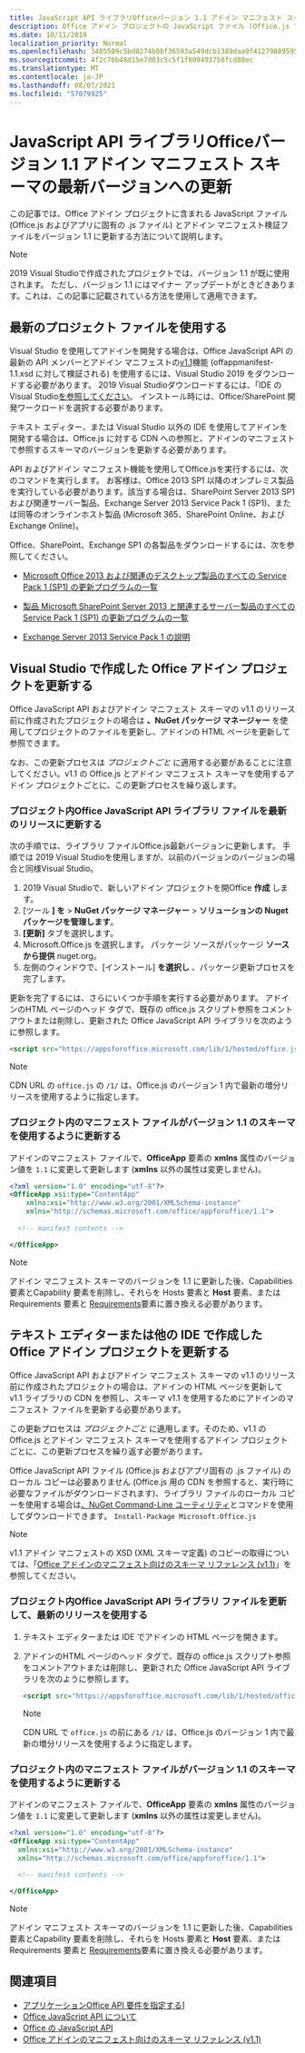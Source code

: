 ```yaml
---
title: JavaScript API ライブラリOfficeバージョン 1.1 アドイン マニフェスト スキーマの最新バージョンへの更新
description: Office アドイン プロジェクトの JavaScript ファイル (Office.js ファイルとアプリに固有の .js ファイル) とアドイン マニフェスト検証ファイルをバージョン 1.1 に更新します。
ms.date: 10/11/2019
localization_priority: Normal
ms.openlocfilehash: 3405509c5bd0274b0bf36593a549dcb1389daa9f412798895958c6210869781e
ms.sourcegitcommit: 4f2c76b48d15e7d03c5c5f1f809493758fcd88ec
ms.translationtype: MT
ms.contentlocale: ja-JP
ms.lasthandoff: 08/07/2021
ms.locfileid: "57079925"
---
```

# <a name="update-to-the-latest-office-javascript-api-library-and-version-11-add-in-manifest-schema"></a>JavaScript API ライブラリOfficeバージョン 1.1 アドイン マニフェスト スキーマの最新バージョンへの更新

この記事では、Office アドイン プロジェクトに含まれる JavaScript ファイル (Office.js およびアプリに固有の .js ファイル) とアドイン マニフェスト検証ファイルをバージョン 1.1 に更新する方法について説明します。

> [!NOTE]
> 2019 Visual Studioで作成されたプロジェクトでは、バージョン 1.1 が既に使用されます。 ただし、バージョン 1.1 にはマイナー アップデートがときどきあります。これは、この記事に記載されている方法を使用して適用できます。

## <a name="use-the-most-up-to-date-project-files"></a>最新のプロジェクト ファイルを使用する

Visual Studio を使用してアドインを開発する場合は、Office JavaScript API の最新の API メンバーとアドイン マニフェストの[v1.1](../develop/add-in-manifests.md)機能 (offappmanifest-1.1.xsd に対して検証される) を使用するには、Visual Studio 2019 をダウンロードする必要があります。 2019 Visual Studioダウンロードするには、「IDE のVisual Studio[を参照してください](https://visualstudio.microsoft.com/vs/)。 インストール時には、Office/SharePoint 開発ワークロードを選択する必要があります。

テキスト エディター、または Visual Studio 以外の IDE を使用してアドインを開発する場合は、Office.js に対する CDN への参照と、アドインのマニフェストで参照するスキーマのバージョンを更新する必要があります。

API およびアドイン マニフェスト機能を使用してOffice.jsを実行するには、次のコマンドを実行します。 お客様は、Office 2013 SP1 以降のオンプレミス製品を実行している必要があります。該当する場合は、SharePoint Server 2013 SP1 および関連サーバー製品、Exchange Server 2013 Service Pack 1 (SP1)、または同等のオンラインホスト製品 (Microsoft 365、SharePoint Online、および Exchange Online)。

Office、SharePoint、Exchange SP1 の各製品をダウンロードするには、次を参照してください。

- [Microsoft Office 2013 および関連のデスクトップ製品のすべての Service Pack 1 (SP1) の更新プログラムの一覧](https://support.microsoft.com/kb/2850036)

- [製品 Microsoft SharePoint Server 2013 と関連するサーバー製品のすべての Service Pack 1 (SP1) の更新プログラムの一覧](https://support.microsoft.com/kb/2850035)

- [Exchange Server 2013 Service Pack 1 の説明](https://support.microsoft.com/kb/2926248)


## <a name="updating-an-office-add-in-project-created-with-visual-studio"></a>Visual Studio で作成した Office アドイン プロジェクトを更新する

Office JavaScript API およびアドイン マニフェスト スキーマの v1.1 のリリース前に作成されたプロジェクトの場合は **、NuGet パッケージ マネージャー** を使用してプロジェクトのファイルを更新し、アドインの HTML ページを更新して参照できます。 

なお、この更新プロセスは _プロジェクトごと_ に適用する必要があることに注意してください。v1.1 の Office.js とアドイン マニフェスト スキーマを使用するアドイン プロジェクトごとに、この更新プロセスを繰り返します。

### <a name="update-the-office-javascript-api-library-files-in-your-project-to-the-newest-release"></a>プロジェクト内Office JavaScript API ライブラリ ファイルを最新のリリースに更新する
次の手順では、ライブラリ ファイルOffice.js最新バージョンに更新します。 手順では 2019 Visual Studioを使用しますが、以前のバージョンのバージョンの場合と同様Visual Studio。

1. 2019 Visual Studioで、新しいアドイン プロジェクトを開Office **作成** します。
2. [ツール **] を**  >  **NuGet パッケージ マネージャー**  >  **ソリューションの Nuget パッケージを管理します**。
3. **[更新]** タブを選択します。
4. Microsoft.Office.js を選択します。 パッケージ ソースがパッケージ **ソースから提供** nuget.org。
5. 左側のウィンドウで、[インストール] **を選択し** 、パッケージ更新プロセスを完了します。

更新を完了するには、さらにいくつか手順を実行する必要があります。 アドインのHTML ページのヘッド タグで、既存の office.js スクリプト参照をコメントアウトまたは削除し、更新された Office JavaScript API ライブラリを次のように参照します。

  ```html
  <script src="https://appsforoffice.microsoft.com/lib/1/hosted/office.js" type="text/javascript"></script>
  ```

   > [!NOTE] 
   > CDN URL の `office.js` の `/1/` は、Office.js のバージョン 1 内で最新の増分リリースを使用するように指定します。


### <a name="update-the-manifest-file-in-your-project-to-use-schema-version-11"></a>プロジェクト内のマニフェスト ファイルがバージョン 1.1 のスキーマを使用するように更新する

アドインのマニフェスト ファイルで、**OfficeApp** 要素の **xmlns** 属性のバージョン値を `1.1` に変更して更新します (**xmlns** 以外の属性は変更しません)。

```xml
<?xml version="1.0" encoding="utf-8"?>
<OfficeApp xsi:type="ContentApp"
    xmlns:xsi="http://www.w3.org/2001/XMLSchema-instance"
    xmlns="http://schemas.microsoft.com/office/appforoffice/1.1">
  
  <!-- manifest contents -->

</OfficeApp>
```

> [!NOTE]
> アドイン マニフェスト スキーマのバージョンを 1.1 に更新した後、Capabilities 要素とCapability 要素を削除し、それらを Hosts [](../reference/manifest/hosts.md)要素と [](../reference/manifest/host.md) **Host** 要素、または Requirements 要素と [Requirements](specify-office-hosts-and-api-requirements.md)要素に置き換える必要があります。

## <a name="updating-an-office-add-in-project-created-with-a-text-editor-or-other-ide"></a>テキスト エディターまたは他の IDE で作成した Office アドイン プロジェクトを更新する

Office JavaScript API およびアドイン マニフェスト スキーマの v1.1 のリリース前に作成されたプロジェクトの場合は、アドインの HTML ページを更新して v1.1 ライブラリの CDN を参照し、スキーマ v1.1 を使用するためにアドインのマニフェスト ファイルを更新する必要があります。 

この更新プロセスは _プロジェクトごと_ に適用します。そのため、v1.1 の Office.js とアドイン マニフェスト スキーマを使用するアドイン プロジェクトごとに、この更新プロセスを繰り返す必要があります。

Office JavaScript API ファイル (Office.js およびアプリ固有の .js ファイル) のローカル コピーは必要ありません (Office.js 用の CDN を参照すると、実行時に必要なファイルがダウンロードされます)、ライブラリ ファイルのローカル コピーを使用する場合は[、NuGet Command-Line ユーティリティ](https://docs.nuget.org/consume/installing-nuget)とコマンドを使用してダウンロードできます。 `Install-Package Microsoft.Office.js`

> [!NOTE]
> v1.1 アドイン マニフェストの XSD (XML スキーマ定義) のコピーの取得については、「[Office アドインのマニフェスト向けのスキーマ リファレンス (v1.1)](../develop/add-in-manifests.md)」を参照してください。


### <a name="update-the-office-javascript-api-library-files-in-your-project-to-use-the-newest-release"></a>プロジェクト内Office JavaScript API ライブラリ ファイルを更新して、最新のリリースを使用する

1. テキスト エディターまたは IDE でアドインの HTML ページを開きます。

2. アドインのHTML ページのヘッド タグで、既存の office.js スクリプト参照をコメントアウトまたは削除し、更新された Office JavaScript API ライブラリを次のように参照します。

    ```html
    <script src="https://appsforoffice.microsoft.com/lib/1/hosted/office.js" type="text/javascript"></script>
    ```

   > [!NOTE]
   > CDN URL で `office.js` の前にある `/1/` は、Office.js のバージョン 1 内で最新の増分リリースを使用するように指定します。

### <a name="update-the-manifest-file-in-your-project-to-use-schema-version-11"></a>プロジェクト内のマニフェスト ファイルがバージョン 1.1 のスキーマを使用するように更新する

アドインのマニフェスト ファイルで、**OfficeApp** 要素の **xmlns** 属性のバージョン値を `1.1` に変更して更新します (**xmlns** 以外の属性は変更しません)。

```xml
<?xml version="1.0" encoding="utf-8"?>
<OfficeApp xsi:type="ContentApp"
  xmlns:xsi="http://www.w3.org/2001/XMLSchema-instance"
  xmlns="http://schemas.microsoft.com/office/appforoffice/1.1">
  
  <!-- manifest contents -->

</OfficeApp>
```

> [!NOTE]
> アドイン マニフェスト スキーマのバージョンを 1.1 に更新した後、Capabilities 要素とCapability 要素を削除し、それらを Hosts [](../reference/manifest/hosts.md)要素と [](../reference/manifest/host.md) **Host** 要素、または Requirements 要素と [Requirements](specify-office-hosts-and-api-requirements.md)要素に置き換える必要があります。

## <a name="see-also"></a>関連項目

- [アプリケーションOffice API 要件を指定する](specify-office-hosts-and-api-requirements.md)]
- [Office JavaScript API について](understanding-the-javascript-api-for-office.md)
- [Office の JavaScript API](../reference/javascript-api-for-office.md)
- [Office アドインのマニフェスト向けのスキーマ リファレンス (v1.1)](../develop/add-in-manifests.md)
